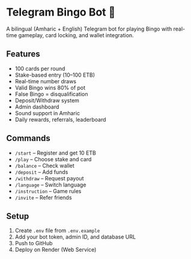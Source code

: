 # Telegram Bingo Bot 🎱

A bilingual (Amharic + English) Telegram bot for playing Bingo with real-time gameplay, card locking, and wallet integration.

## Features
- 100 cards per round
- Stake-based entry (10–100 ETB)
- Real-time number draws
- Valid Bingo wins 80% of pot
- False Bingo = disqualification
- Deposit/Withdraw system
- Admin dashboard
- Sound support in Amharic
- Daily rewards, referrals, leaderboard

## Commands
- `/start` – Register and get 10 ETB
- `/play` – Choose stake and card
- `/balance` – Check wallet
- `/deposit` – Add funds
- `/withdraw` – Request payout
- `/language` – Switch language
- `/instruction` – Game rules
- `/invite` – Refer friends

## Setup
1. Create `.env` file from `.env.example`
2. Add your bot token, admin ID, and database URL
3. Push to GitHub
4. Deploy on Render (Web Service)
